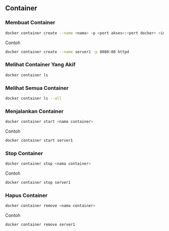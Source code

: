 ## Container

### Membuat Container

```bash
docker container create --name <nama> -p <port akses>:<port docker> <image docker>
```

Contoh

```bash
docker container create --name server1 -p 8080:80 httpd
```

### Melihat Container Yang Akif

```bash
docker container ls
```

### Melihat Semua Container

```bash
docker container ls --all
```

### Menjalankan Container

```bash
docker container start <nama container>
```

Contoh

```bash
docker container start server1
```

### Stop Container

```bash
docker container stop <nama container>
```

Contoh

```bash
docker container stop server1
```

### Hapus Container

```bash
docker container remove <nama container>
```

Contoh

```bash
docker container remove server1
```
